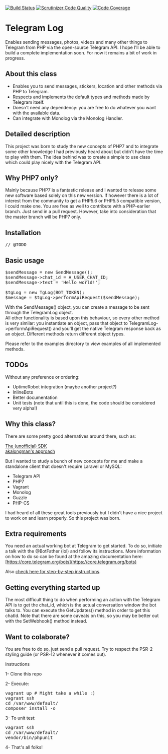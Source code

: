 [![Build Status](https://travis-ci.org/unreal4u/telegram-api.svg)](https://travis-ci.org/unreal4u/telegram-api)
[![Scrutinizer Code Quality](https://scrutinizer-ci.com/g/unreal4u/telegram-api/badges/quality-score.png?b=master)](https://scrutinizer-ci.com/g/unreal4u/telegram-api/?branch=master)
[![Code Coverage](https://scrutinizer-ci.com/g/unreal4u/telegram-api/badges/coverage.png?b=master)](https://scrutinizer-ci.com/g/unreal4u/telegram-api/?branch=master)

Telegram Log 
======

Enables sending messages, photos, videos and many other things to Telegram from PHP via the open-source Telegram API.
I hope I'll be able to build a complete implementation soon. For now it remains a bit of work in progress.

About this class
--------

* Enables you to send messages, stickers, location and other methods via PHP to Telegram.
* Respects and implements the default types and methods made by Telegram itself.
* Doesn't need any dependency: you are free to do whatever you want with the available data.
* Can integrate with Monolog via the Monolog Handler.

Detailed description
---------

This project was born to study the new concepts of PHP7 and to integrate some other knowledge I had previously heard
about but didn't have the time to play with them. The idea behind was to create a simple to use class which could
play nicely with the Telegram API. 

Why PHP7 only?
----------

Mainly because PHP7 is a fantastic release and I wanted to release some new software based solely on this new version. 
If however there is a lot of interest from the community to get a PHP5.6 or PHP5.5 compatible version, I could make one.
You are free as well to contribute with a PHP-earlier branch. Just send in a pull request. However, take into 
consideration that the master branch will be PHP7 only.

Installation
----------

<pre>
// @TODO
</pre>

Basic usage
----------

<pre>
$sendMessage = new SendMessage();
$sendMessage->chat_id = A_USER_CHAT_ID;
$sendMessage->text = 'Hello world!';

$tgLog = new TgLog(BOT_TOKEN);
$message = $tgLog->performApiRequest($sendMessage);
</pre>

With the SendMessage() object, you can create a message to be sent through the TelegramLog object.  
All other functionality is based upon this behaviour, so every other method is very similar: you instantiate an object, 
pass that object to TelegramLog->performApiRequest() and you'll get the native Telegram response back as an object. 
Different methods return different object types. 

Please refer to the examples directory to view examples of all implemented methods.

TODOs
---------

Without any preference or ordering: 

* UptimeRobot integration (maybe another project?)
* InlineBots
* Better documentation
* Unit tests (note that until this is done, the code should be considered very alpha!)

Why this class?
----------

There are some pretty good alternatives around there, such as: 

[The (unofficial) SDK](https://github.com/irazasyed/telegram-bot-sdk)  
[akalongman's approach](https://github.com/akalongman/php-telegram-bot)

But I wanted to study a bunch of new concepts for me and make a standalone client that doesn't require Laravel or MySQL: 

* Telegram API
* PHP7
* Vagrant
* Monolog
* Guzzle
* PHP-CS

I had heard of all these great tools previously but I didn't have a nice project to work on and learn properly. So this
project was born. 

Extra requirements
----------

You need an actual working bot at Telegram to get started. To do so, initiate a talk with the @BotFather (lol) and 
follow its instructions. More information on how to do so can be found at the amazing documentation here:
[https://core.telegram.org/bots](https://core.telegram.org/bots)

Also [check here for step-by-step instructions](https://github.com/akalongman/php-telegram-bot/blob/master/README.md).

Getting everything started up
-----------

The most difficult thing to do when performing an action with the Telegram API is to get the chat_id, which is the 
actual conversation window the bot talks to. You can execute the GetUpdates() method in order to get this chatId. Note
that there are some caveats on this, so you may be better out with the SetWebhook() method instead. 

Want to colaborate?
-----------

You are free to do so, just send a pull request. Try to respect the PSR-2 styling guide (or PSR-12 whenever it comes 
out). 

Instructions

1- Clone this repo

2- Execute: 
<pre>
vagrant up # Might take a while :)
vagrant ssh
cd /var/www/default/
composer install -o
</pre>

3- To unit test:
<pre>
vagrant ssh
cd /var/www/default/
vendor/bin/phpunit
</pre>

4- That's all folks!
